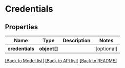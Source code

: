 # Credentials

## Properties
Name | Type | Description | Notes
------------ | ------------- | ------------- | -------------
**credentials** | **object[]** |  | [optional] 

[[Back to Model list]](../README.md#documentation-for-models) [[Back to API list]](../README.md#documentation-for-api-endpoints) [[Back to README]](../README.md)


